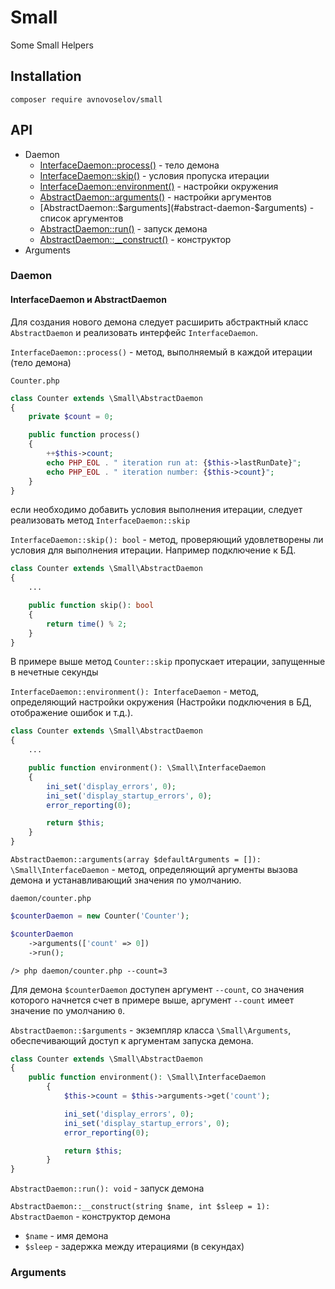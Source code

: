 # Small
Some Small Helpers

## Installation
```
composer require avnovoselov/small
```

## API

* Daemon
    * [InterfaceDaemon::process()](#interface-daemon-process) - тело демона
    * [InterfaceDaemon::skip()](#interface-daemon-skip) - условия пропуска итерации
    * [InterfaceDaemon::environment()](#interface-daemon-environment) - настройки окружения
    * [AbstractDaemon::arguments()](#abstract-daemon-arguments) - настройки аргументов
    * [AbstractDaemon::$arguments](#abstract-daemon-$arguments) - список аргументов
    * [AbstractDaemon::run()](#abstract-daemon-run) - запуск демона
    * [AbstractDaemon::__construct()](#abstract-daemon-__construct) - конструктор
* Arguments


### Daemon
#### InterfaceDaemon и AbstractDaemon
Для создания нового демона следует расширить абстрактный класс `AbstractDaemon`
и реализовать интерфейс `InterfaceDaemon`.

<a name="interface-daemon-process" id="interface-daemon-process">`InterfaceDaemon::process()`</a> - метод, выполняемый в каждой итерации (тело демона)

`Counter.php`
```php
class Counter extends \Small\AbstractDaemon
{
    private $count = 0;

    public function process()
    {
        ++$this->count;
        echo PHP_EOL . " iteration run at: {$this->lastRunDate}";
        echo PHP_EOL . " iteration number: {$this->count}";
    }
}
```

если необходимо добавить условия выполнения итерации, следует реализовать метод
`InterfaceDaemon::skip`

<a name="interface-daemon-skip" id="interface-daemon-skip">`InterfaceDaemon::skip(): bool`</a> - метод, проверяющий удовлетворены ли условия для выполнения итерации.
Например подключение к БД.

```php
class Counter extends \Small\AbstractDaemon
{
    ...

    public function skip(): bool
    {
        return time() % 2;
    }
}
```

В примере выше метод `Counter::skip` пропускает итерации, запущенные в нечетные секунды

<a name="interface-daemon-environment" id="interface-daemon-environment">`InterfaceDaemon::environment(): InterfaceDaemon`</a> - метод, определяющий настройки окружения
(Настройки подключения в БД, отображение ошибок и т.д.).

```php
class Counter extends \Small\AbstractDaemon
{
    ...

    public function environment(): \Small\InterfaceDaemon
    {
        ini_set('display_errors', 0);
        ini_set('display_startup_errors', 0);
        error_reporting(0);

        return $this;
    }
}
```

<a name="abstract-daemon-arguments" id="abstract-daemon-arguments">`AbstractDaemon::arguments(array $defaultArguments = []): \Small\InterfaceDaemon`</a> - метод,
определяющий аргументы вызова демона и устанавливающий значения по умолчанию.

`daemon/counter.php`
```php
$counterDaemon = new Counter('Counter');

$counterDaemon
    ->arguments(['count' => 0])
    ->run();
```

```shell
/> php daemon/counter.php --count=3
```

Для демона `$counterDaemon` доступен аргумент `--count`, со значения которого начнется счет
в примере выше, аргумент `--count` имеет значение по умолчанию `0`.

<a name="abstract-daemon-$arguments" id="abstract-daemon-$arguments">`AbstractDaemon::$arguments`</a> - экземпляр класса `\Small\Arguments`,
обеспечивающий доступ к аргументам запуска демона.

```php
class Counter extends \Small\AbstractDaemon
{
    public function environment(): \Small\InterfaceDaemon
        {
            $this->count = $this->arguments->get('count');

            ini_set('display_errors', 0);
            ini_set('display_startup_errors', 0);
            error_reporting(0);

            return $this;
        }
}
```

<a name="abstract-daemon-run" id="abstract-daemon-run">`AbstractDaemon::run(): void`</a> - запуск демона

<a name="abstract-daemon-__construct" id="abstract-daemon-__construct">`AbstractDaemon::__construct(string $name, int $sleep = 1): AbstractDaemon`</a> - конструктор демона

* `$name` - имя демона
* `$sleep` - задержка между итерациями (в секундах)

### Arguments